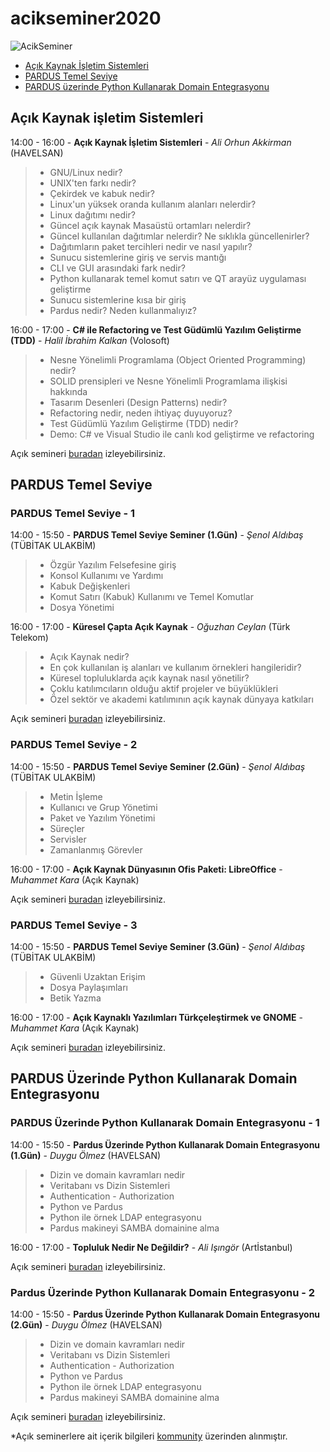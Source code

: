 # acikseminer2020

![AcikSeminer](https://media.kommunity.com/communities/tracikkaynak/events/acikseminer-3-gun-acik-kaynak-isletim-sistemleri-b7378831/18818/acikseminer.jpeg)

- [Açık Kaynak İşletim Sistemleri](#a%C3%A7%C4%B1k-kaynak-i%C5%9Fletim-sistemleri)
- [PARDUS Temel Seviye](#pardus-temel-seviye)
- [PARDUS üzerinde Python Kullanarak Domain Entegrasyonu](#pardus-%C3%BCzerinde-python-kullanarak-domain-entegrasyonu)

## Açık Kaynak işletim Sistemleri

14:00 - 16:00 - **Açık Kaynak İşletim Sistemleri** - *Ali Orhun Akkirman* (HAVELSAN)

> - GNU/Linux nedir?
> - UNIX'ten farkı nedir?
> - Çekirdek ve kabuk nedir?
> - Linux'un yüksek oranda kullanım alanları nelerdir?
> - Linux dağıtımı nedir?
> - Güncel açık kaynak Masaüstü ortamları nelerdir?
> - Güncel kullanılan dağıtımlar nelerdir? Ne sıklıkla güncellenirler?
> - Dağıtımların paket tercihleri nedir ve nasıl yapılır?
> - Sunucu sistemlerine giriş ve servis mantığı
> - CLI ve GUI arasındaki fark nedir?
> - Python kullanarak temel komut satırı ve QT arayüz uygulaması geliştirme
> - Sunucu sistemlerine kısa bir giriş
> - Pardus nedir? Neden kullanmalıyız?

16:00 - 17:00 - **C# ile Refactoring ve Test Güdümlü Yazılım Geliştirme (TDD)** - *Halil İbrahim Kalkan* (Volosoft)

> - Nesne Yönelimli Programlama (Object Oriented Programming) nedir?
> - SOLID prensipleri ve Nesne Yönelimli Programlama ilişkisi hakkında
> - Tasarım Desenleri (Design Patterns) nedir?
> - Refactoring nedir, neden ihtiyaç duyuyoruz?
> - Test Güdümlü Yazılım Geliştirme (TDD) nedir?
> - Demo: C# ve Visual Studio ile canlı kod geliştirme ve refactoring

Açık semineri [buradan](https://www.youtube.com/watch?v=HbthQNcQMC4) izleyebilirsiniz.



## PARDUS Temel Seviye 

### PARDUS Temel Seviye - 1
14:00 - 15:50 - **PARDUS Temel Seviye Seminer (1.Gün)** - *Şenol Aldıbaş* (TÜBİTAK ULAKBİM)

> - Özgür Yazılım Felsefesine giriş
> - Konsol Kullanımı ve Yardımı
> - Kabuk Değişkenleri
> - Komut Satırı (Kabuk) Kullanımı ve Temel Komutlar
> - Dosya Yönetimi

16:00 - 17:00 - **Küresel Çapta Açık Kaynak** - *Oğuzhan Ceylan* (Türk Telekom)

> - Açık Kaynak nedir?
> - En çok kullanılan iş alanları ve kullanım örnekleri hangileridir?
> - Küresel topluluklarda açık kaynak nasıl yönetilir?
> - Çoklu katılımcıların olduğu aktif projeler ve büyüklükleri
> - Özel sektör ve akademi katılımının açık kaynak dünyaya katkıları

Açık semineri [buradan](https://www.youtube.com/watch?v=7bL2l2wVNc8) izleyebilirsiniz.


### PARDUS Temel Seviye - 2

14:00 - 15:50 - **PARDUS Temel Seviye Seminer (2.Gün)** - *Şenol Aldıbaş* (TÜBİTAK ULAKBİM)

> - Metin İşleme
> - Kullanıcı ve Grup Yönetimi
> - Paket ve Yazılım Yönetimi
> - Süreçler
> - Servisler
> - Zamanlanmış Görevler

16:00 - 17:00 - **Açık Kaynak Dünyasının Ofis Paketi: LibreOffice** - *Muhammet Kara* (Açık Kaynak)

Açık semineri [buradan](https://www.youtube.com/watch?v=Y8mVgg4_xiM) izleyebilirsiniz.


### PARDUS Temel Seviye - 3

14:00 - 15:50 - **PARDUS Temel Seviye Seminer (3.Gün)** - *Şenol Aldıbaş* (TÜBİTAK ULAKBİM)

> - Güvenli Uzaktan Erişim
> - Dosya Paylaşımları
> - Betik Yazma

16:00 - 17:00 - **Açık Kaynaklı Yazılımları Türkçeleştirmek ve GNOME** - *Muhammet Kara* (Açık Kaynak)

Açık semineri [buradan](https://www.youtube.com/watch?v=CUslVvdmCeY) izleyebilirsiniz.



## PARDUS Üzerinde Python Kullanarak Domain Entegrasyonu

### PARDUS Üzerinde Python Kullanarak Domain Entegrasyonu - 1
14:00 - 15:50 - **Pardus Üzerinde Python Kullanarak Domain Entegrasyonu (1.Gün)** - *Duygu Ölmez* (HAVELSAN)

> - Dizin ve domain kavramları nedir
> - Veritabanı vs Dizin Sistemleri
> - Authentication - Authorization
> - Python ve Pardus
> - Python ile örnek LDAP entegrasyonu
> - Pardus makineyi SAMBA domainine alma

16:00 - 17:00 - **Topluluk Nedir Ne Değildir?** - *Ali Işıngör* (Artİstanbul)

Açık semineri [buradan](https://www.youtube.com/watch?v=aYShWGiChP8) izleyebilirsiniz.


### Pardus Üzerinde Python Kullanarak Domain Entegrasyonu - 2
14:00 - 15:50 - **Pardus Üzerinde Python Kullanarak Domain Entegrasyonu (2.Gün)** - *Duygu Ölmez* (HAVELSAN)

> - Dizin ve domain kavramları nedir
> - Veritabanı vs Dizin Sistemleri
> - Authentication - Authorization
> - Python ve Pardus
> - Python ile örnek LDAP entegrasyonu
> - Pardus makineyi SAMBA domainine alma

Açık semineri [buradan](https://www.youtube.com/watch?v=K85ioXUGzI4) izleyebilirsiniz.


*Açık seminerlere ait içerik bilgileri [kommunity](https://kommunity.com/tracikkaynak/events/past) üzerinden alınmıştır. 

